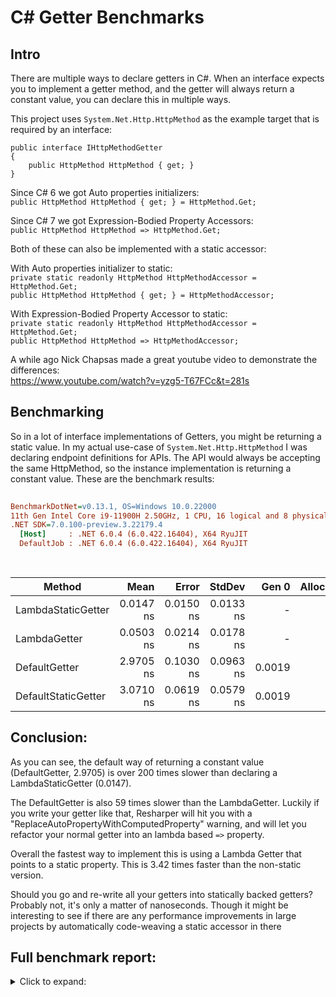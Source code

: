 # C# Getter Benchmarks  
  
## Intro  
  
There are multiple ways to declare getters in C#. When an interface expects you to implement a getter method, and the getter will always return a constant value, you can declare this in multiple ways.  
  
This project uses `System.Net.Http.HttpMethod`  as the example target that is required by an interface:  
  
    public interface IHttpMethodGetter  
    {  
        public HttpMethod HttpMethod { get; }  
    }  
  
Since C# 6 we got Auto properties initializers:  
`public HttpMethod HttpMethod { get; } = HttpMethod.Get;`  
  
Since C# 7 we got Expression-Bodied Property Accessors:  
`public HttpMethod HttpMethod => HttpMethod.Get;`  
  
Both of these can also be implemented with a static accessor:  
  
With Auto properties initializer to static:  
`private static readonly HttpMethod HttpMethodAccessor = HttpMethod.Get;`  
 `public HttpMethod HttpMethod { get; } = HttpMethodAccessor;`  
   
   
 With Expression-Bodied Property Accessor to static:  
 `private static readonly HttpMethod HttpMethodAccessor = HttpMethod.Get;`  
`public HttpMethod HttpMethod => HttpMethodAccessor;`  
  
A while ago Nick Chapsas made a great youtube video to demonstrate the differences:  
https://www.youtube.com/watch?v=yzg5-T67FCc&t=281s  
  
## Benchmarking  
  
So in a lot of interface implementations of Getters, you might be returning a static value. In my actual use-case of `System.Net.Http.HttpMethod` I was declaring endpoint definitions for APIs. The API would always be accepting the same HttpMethod, so the instance implementation is returning a constant value. These are the benchmark results:  
  
``` ini  
  
BenchmarkDotNet=v0.13.1, OS=Windows 10.0.22000  
11th Gen Intel Core i9-11900H 2.50GHz, 1 CPU, 16 logical and 8 physical cores  
.NET SDK=7.0.100-preview.3.22179.4  
  [Host]     : .NET 6.0.4 (6.0.422.16404), X64 RyuJIT  
  DefaultJob : .NET 6.0.4 (6.0.422.16404), X64 RyuJIT  
  
  
```  
|              Method |      Mean |     Error |    StdDev |  Gen 0 | Allocated |  
|-------------------- |----------:|----------:|----------:|-------:|----------:|  
|  LambdaStaticGetter | 0.0147 ns | 0.0150 ns | 0.0133 ns |      - |         - |  
|        LambdaGetter | 0.0503 ns | 0.0214 ns | 0.0178 ns |      - |         - |  
|       DefaultGetter | 2.9705 ns | 0.1030 ns | 0.0963 ns | 0.0019 |      24 B |  
| DefaultStaticGetter | 3.0710 ns | 0.0619 ns | 0.0579 ns | 0.0019 |      24 B |  
  
## Conclusion:  
As you can see, the default way of returning a constant value (DefaultGetter, 2.9705) is over 200 times slower than declaring a LambdaStaticGetter (0.0147).  
  
The DefaultGetter is  also 59 times slower than the LambdaGetter. Luckily if you write your getter like that,  Resharper will hit you with a "ReplaceAutoPropertyWithComputedProperty" warning, and will let you refactor your normal getter into an lambda based `=>` property.  
  
Overall the fastest way to implement this is using a Lambda Getter that points to a static property. This is 3.42 times faster than the non-static version.  
  
Should you go and re-write all your getters into statically backed getters? Probably not, it's only a matter of nanoseconds. Though it might be interesting to see if there are any performance improvements in large projects by automatically code-weaving a static accessor in there  
  
## Full benchmark report:  
<details>  
  <summary>Click to expand:</summary>  
    
// Validating benchmarks:  
// ***** BenchmarkRunner: Start   *****  
// ***** Found 4 benchmark(s) in total *****  
// ***** Building 1 exe(s) in Parallel: Start   *****  
// start dotnet restore  /p:UseSharedCompilation=false /p:BuildInParallel=false /m:1 /p:Deterministic=true /p:Optimize=true in C:\Dev\CSharp\RonSijm.CSharp.GetterBenchmarks\bin\Release\net6.0\269485bc-dd67-4d95-a315-dba7be59967c  
// command took 0.98s and exited with 0  
// start dotnet build -c Release  --no-restore /p:UseSharedCompilation=false /p:BuildInParallel=false /m:1 /p:Deterministic=true /p:Optimize=true in C:\Dev\CSharp\RonSijm.CSharp.GetterBenchmarks\bin\Release\net6.0\269485bc-dd67-4d95-a315-dba7be59967c  
// command took 1.91s and exited with 0  
// ***** Done, took 00:00:03 (3.01 sec)   *****  
// Found 4 benchmarks:  
//   BenchmarkPropertyAccessors.DefaultGetter: DefaultJob  
//   BenchmarkPropertyAccessors.LambdaGetter: DefaultJob  
//   BenchmarkPropertyAccessors.DefaultStaticGetter: DefaultJob  
//   BenchmarkPropertyAccessors.LambdaStaticGetter: DefaultJob  
  
// **************************  
### Benchmark: BenchmarkPropertyAccessors.DefaultGetter: DefaultJob  
// *** Execute ***  
// Launch: 1 / 1  
// Execute: dotnet "269485bc-dd67-4d95-a315-dba7be59967c.dll" --benchmarkName "RonSijm.CSharp.GetterBenchmarks.BenchmarkPropertyAccessors.DefaultGetter" --job "Default" --benchmarkId 0 in C:\Dev\CSharp\RonSijm.CSharp.GetterBenchmarks\bin\Release\net6.0\269485bc-dd67-4d95-a315-dba7be59967c\bin\Release\net6.0  
// BeforeAnythingElse  
  
### Benchmark Process Environment Information:  
// Runtime=.NET 6.0.4 (6.0.422.16404), X64 RyuJIT  
// GC=Concurrent Workstation  
// Job: DefaultJob  
  
OverheadJitting  1: 1 op, 253600.00 ns, 253.6000 us/op  
WorkloadJitting  1: 1 op, 268000.00 ns, 268.0000 us/op  
  
OverheadJitting  2: 16 op, 563500.00 ns, 35.2188 us/op  
WorkloadJitting  2: 16 op, 625900.00 ns, 39.1187 us/op  
  
WorkloadPilot    1: 16 op, 800.00 ns, 50.0000 ns/op  
WorkloadPilot    2: 32 op, 900.00 ns, 28.1250 ns/op  
WorkloadPilot    3: 64 op, 1000.00 ns, 15.6250 ns/op  
WorkloadPilot    4: 128 op, 1600.00 ns, 12.5000 ns/op  
WorkloadPilot    5: 256 op, 2700.00 ns, 10.5469 ns/op  
WorkloadPilot    6: 512 op, 5500.00 ns, 10.7422 ns/op  
WorkloadPilot    7: 1024 op, 12900.00 ns, 12.5977 ns/op  
WorkloadPilot    8: 2048 op, 22100.00 ns, 10.7910 ns/op  
WorkloadPilot    9: 4096 op, 43900.00 ns, 10.7178 ns/op  
WorkloadPilot   10: 8192 op, 83200.00 ns, 10.1562 ns/op  
WorkloadPilot   11: 16384 op, 155800.00 ns, 9.5093 ns/op  
WorkloadPilot   12: 32768 op, 341900.00 ns, 10.4340 ns/op  
WorkloadPilot   13: 65536 op, 812200.00 ns, 12.3932 ns/op  
WorkloadPilot   14: 131072 op, 1621100.00 ns, 12.3680 ns/op  
WorkloadPilot   15: 262144 op, 3172700.00 ns, 12.1029 ns/op  
WorkloadPilot   16: 524288 op, 6648000.00 ns, 12.6801 ns/op  
WorkloadPilot   17: 1048576 op, 10018300.00 ns, 9.5542 ns/op  
WorkloadPilot   18: 2097152 op, 19486800.00 ns, 9.2920 ns/op  
WorkloadPilot   19: 4194304 op, 38374200.00 ns, 9.1491 ns/op  
WorkloadPilot   20: 8388608 op, 78921000.00 ns, 9.4081 ns/op  
WorkloadPilot   21: 16777216 op, 110026200.00 ns, 6.5581 ns/op  
WorkloadPilot   22: 33554432 op, 193144900.00 ns, 5.7562 ns/op  
WorkloadPilot   23: 67108864 op, 391619700.00 ns, 5.8356 ns/op  
WorkloadPilot   24: 134217728 op, 761707000.00 ns, 5.6752 ns/op  
  
OverheadWarmup   1: 134217728 op, 399570500.00 ns, 2.9770 ns/op  
OverheadWarmup   2: 134217728 op, 359227200.00 ns, 2.6765 ns/op  
OverheadWarmup   3: 134217728 op, 360288200.00 ns, 2.6844 ns/op  
OverheadWarmup   4: 134217728 op, 357738800.00 ns, 2.6654 ns/op  
OverheadWarmup   5: 134217728 op, 359044700.00 ns, 2.6751 ns/op  
OverheadWarmup   6: 134217728 op, 377180500.00 ns, 2.8102 ns/op  
OverheadWarmup   7: 134217728 op, 360396000.00 ns, 2.6852 ns/op  
  
OverheadActual   1: 134217728 op, 363314500.00 ns, 2.7069 ns/op  
OverheadActual   2: 134217728 op, 360185400.00 ns, 2.6836 ns/op  
OverheadActual   3: 134217728 op, 359854200.00 ns, 2.6811 ns/op  
OverheadActual   4: 134217728 op, 358463700.00 ns, 2.6708 ns/op  
OverheadActual   5: 134217728 op, 370184400.00 ns, 2.7581 ns/op  
OverheadActual   6: 134217728 op, 367695500.00 ns, 2.7395 ns/op  
OverheadActual   7: 134217728 op, 366114000.00 ns, 2.7278 ns/op  
OverheadActual   8: 134217728 op, 365699800.00 ns, 2.7247 ns/op  
OverheadActual   9: 134217728 op, 357610000.00 ns, 2.6644 ns/op  
OverheadActual  10: 134217728 op, 357176400.00 ns, 2.6612 ns/op  
OverheadActual  11: 134217728 op, 358087300.00 ns, 2.6680 ns/op  
OverheadActual  12: 134217728 op, 359636000.00 ns, 2.6795 ns/op  
OverheadActual  13: 134217728 op, 364157100.00 ns, 2.7132 ns/op  
OverheadActual  14: 134217728 op, 366308900.00 ns, 2.7292 ns/op  
OverheadActual  15: 134217728 op, 367294500.00 ns, 2.7366 ns/op  
  
WorkloadWarmup   1: 134217728 op, 755724300.00 ns, 5.6306 ns/op  
WorkloadWarmup   2: 134217728 op, 751875600.00 ns, 5.6019 ns/op  
WorkloadWarmup   3: 134217728 op, 753033400.00 ns, 5.6105 ns/op  
WorkloadWarmup   4: 134217728 op, 754748200.00 ns, 5.6233 ns/op  
WorkloadWarmup   5: 134217728 op, 760232000.00 ns, 5.6642 ns/op  
WorkloadWarmup   6: 134217728 op, 750173600.00 ns, 5.5892 ns/op  
WorkloadWarmup   7: 134217728 op, 772494700.00 ns, 5.7555 ns/op  
WorkloadWarmup   8: 134217728 op, 746653000.00 ns, 5.5630 ns/op  
  
// BeforeActualRun  
WorkloadActual   1: 134217728 op, 756110100.00 ns, 5.6335 ns/op  
WorkloadActual   2: 134217728 op, 747947600.00 ns, 5.5726 ns/op  
WorkloadActual   3: 134217728 op, 746780800.00 ns, 5.5640 ns/op  
WorkloadActual   4: 134217728 op, 745583900.00 ns, 5.5550 ns/op  
WorkloadActual   5: 134217728 op, 772515700.00 ns, 5.7557 ns/op  
WorkloadActual   6: 134217728 op, 770501200.00 ns, 5.7407 ns/op  
WorkloadActual   7: 134217728 op, 774703700.00 ns, 5.7720 ns/op  
WorkloadActual   8: 134217728 op, 781259300.00 ns, 5.8208 ns/op  
WorkloadActual   9: 134217728 op, 763957200.00 ns, 5.6919 ns/op  
WorkloadActual  10: 134217728 op, 783832100.00 ns, 5.8400 ns/op  
WorkloadActual  11: 134217728 op, 766496300.00 ns, 5.7108 ns/op  
WorkloadActual  12: 134217728 op, 752041700.00 ns, 5.6031 ns/op  
WorkloadActual  13: 134217728 op, 745099400.00 ns, 5.5514 ns/op  
WorkloadActual  14: 134217728 op, 760032200.00 ns, 5.6627 ns/op  
WorkloadActual  15: 134217728 op, 763204200.00 ns, 5.6863 ns/op  
  
// AfterActualRun  
WorkloadResult   1: 134217728 op, 392795600.00 ns, 2.9266 ns/op  
WorkloadResult   2: 134217728 op, 384633100.00 ns, 2.8657 ns/op  
WorkloadResult   3: 134217728 op, 383466300.00 ns, 2.8570 ns/op  
WorkloadResult   4: 134217728 op, 382269400.00 ns, 2.8481 ns/op  
WorkloadResult   5: 134217728 op, 409201200.00 ns, 3.0488 ns/op  
WorkloadResult   6: 134217728 op, 407186700.00 ns, 3.0338 ns/op  
WorkloadResult   7: 134217728 op, 411389200.00 ns, 3.0651 ns/op  
WorkloadResult   8: 134217728 op, 417944800.00 ns, 3.1139 ns/op  
WorkloadResult   9: 134217728 op, 400642700.00 ns, 2.9850 ns/op  
WorkloadResult  10: 134217728 op, 420517600.00 ns, 3.1331 ns/op  
WorkloadResult  11: 134217728 op, 403181800.00 ns, 3.0039 ns/op  
WorkloadResult  12: 134217728 op, 388727200.00 ns, 2.8962 ns/op  
WorkloadResult  13: 134217728 op, 381784900.00 ns, 2.8445 ns/op  
WorkloadResult  14: 134217728 op, 396717700.00 ns, 2.9558 ns/op  
WorkloadResult  15: 134217728 op, 399889700.00 ns, 2.9794 ns/op  
GC:  256 0 0 3221226200 134217728  
Threading:  0 0 134217728  
  
// AfterAll  
### Benchmark Process 20996 has exited with code 0.  
  
// Run, Diagnostic  
// Execute: dotnet "269485bc-dd67-4d95-a315-dba7be59967c.dll" --benchmarkName "RonSijm.CSharp.GetterBenchmarks.BenchmarkPropertyAccessors.DefaultGetter" --job "Default" --benchmarkId 0 in C:\Dev\CSharp\RonSijm.CSharp.GetterBenchmarks\bin\Release\net6.0\269485bc-dd67-4d95-a315-dba7be59967c\bin\Release\net6.0  
// BeforeAnythingElse  
  
### Benchmark Process Environment Information:  
// Runtime=.NET 6.0.4 (6.0.422.16404), X64 RyuJIT  
// GC=Concurrent Workstation  
// Job: DefaultJob  
  
OverheadJitting  1: 1 op, 798800.00 ns, 798.8000 us/op  
WorkloadJitting  1: 1 op, 881300.00 ns, 881.3000 us/op  
  
OverheadJitting  2: 16 op, 5126800.00 ns, 320.4250 us/op  
WorkloadJitting  2: 16 op, 5330900.00 ns, 333.1812 us/op  
  
WorkloadPilot    1: 16 op, 1500.00 ns, 93.7500 ns/op  
WorkloadPilot    2: 32 op, 1400.00 ns, 43.7500 ns/op  
WorkloadPilot    3: 64 op, 1700.00 ns, 26.5625 ns/op  
WorkloadPilot    4: 128 op, 2300.00 ns, 17.9688 ns/op  
WorkloadPilot    5: 256 op, 5100.00 ns, 19.9219 ns/op  
WorkloadPilot    6: 512 op, 5700.00 ns, 11.1328 ns/op  
WorkloadPilot    7: 1024 op, 12500.00 ns, 12.2070 ns/op  
WorkloadPilot    8: 2048 op, 22600.00 ns, 11.0352 ns/op  
WorkloadPilot    9: 4096 op, 40300.00 ns, 9.8389 ns/op  
WorkloadPilot   10: 8192 op, 80400.00 ns, 9.8145 ns/op  
WorkloadPilot   11: 16384 op, 170500.00 ns, 10.4065 ns/op  
WorkloadPilot   12: 32768 op, 402800.00 ns, 12.2925 ns/op  
WorkloadPilot   13: 65536 op, 938600.00 ns, 14.3219 ns/op  
WorkloadPilot   14: 131072 op, 1939000.00 ns, 14.7934 ns/op  
WorkloadPilot   15: 262144 op, 3534700.00 ns, 13.4838 ns/op  
WorkloadPilot   16: 524288 op, 6567000.00 ns, 12.5256 ns/op  
WorkloadPilot   17: 1048576 op, 9688200.00 ns, 9.2394 ns/op  
WorkloadPilot   18: 2097152 op, 19153800.00 ns, 9.1332 ns/op  
WorkloadPilot   19: 4194304 op, 38348700.00 ns, 9.1430 ns/op  
WorkloadPilot   20: 8388608 op, 77590600.00 ns, 9.2495 ns/op  
WorkloadPilot   21: 16777216 op, 103249900.00 ns, 6.1542 ns/op  
WorkloadPilot   22: 33554432 op, 195000800.00 ns, 5.8115 ns/op  
WorkloadPilot   23: 67108864 op, 394800900.00 ns, 5.8830 ns/op  
WorkloadPilot   24: 134217728 op, 757150200.00 ns, 5.6412 ns/op  
  
OverheadWarmup   1: 134217728 op, 386549900.00 ns, 2.8800 ns/op  
OverheadWarmup   2: 134217728 op, 361159500.00 ns, 2.6908 ns/op  
OverheadWarmup   3: 134217728 op, 359250000.00 ns, 2.6766 ns/op  
OverheadWarmup   4: 134217728 op, 359548900.00 ns, 2.6788 ns/op  
OverheadWarmup   5: 134217728 op, 364726600.00 ns, 2.7174 ns/op  
OverheadWarmup   6: 134217728 op, 358907400.00 ns, 2.6741 ns/op  
OverheadWarmup   7: 134217728 op, 366250600.00 ns, 2.7288 ns/op  
OverheadWarmup   8: 134217728 op, 359664400.00 ns, 2.6797 ns/op  
  
OverheadActual   1: 134217728 op, 358542800.00 ns, 2.6714 ns/op  
OverheadActual   2: 134217728 op, 363024100.00 ns, 2.7047 ns/op  
OverheadActual   3: 134217728 op, 358593900.00 ns, 2.6717 ns/op  
OverheadActual   4: 134217728 op, 374105400.00 ns, 2.7873 ns/op  
OverheadActual   5: 134217728 op, 359663700.00 ns, 2.6797 ns/op  
OverheadActual   6: 134217728 op, 373919700.00 ns, 2.7859 ns/op  
OverheadActual   7: 134217728 op, 364441200.00 ns, 2.7153 ns/op  
OverheadActual   8: 134217728 op, 358045800.00 ns, 2.6676 ns/op  
OverheadActual   9: 134217728 op, 358531600.00 ns, 2.6713 ns/op  
OverheadActual  10: 134217728 op, 361078400.00 ns, 2.6902 ns/op  
OverheadActual  11: 134217728 op, 357746700.00 ns, 2.6654 ns/op  
OverheadActual  12: 134217728 op, 370927600.00 ns, 2.7636 ns/op  
OverheadActual  13: 134217728 op, 366116700.00 ns, 2.7278 ns/op  
OverheadActual  14: 134217728 op, 366049100.00 ns, 2.7273 ns/op  
OverheadActual  15: 134217728 op, 365580400.00 ns, 2.7238 ns/op  
  
WorkloadWarmup   1: 134217728 op, 784470000.00 ns, 5.8448 ns/op  
WorkloadWarmup   2: 134217728 op, 782732600.00 ns, 5.8318 ns/op  
WorkloadWarmup   3: 134217728 op, 776439400.00 ns, 5.7849 ns/op  
WorkloadWarmup   4: 134217728 op, 790682000.00 ns, 5.8910 ns/op  
WorkloadWarmup   5: 134217728 op, 767273600.00 ns, 5.7166 ns/op  
WorkloadWarmup   6: 134217728 op, 784039300.00 ns, 5.8415 ns/op  
WorkloadWarmup   7: 134217728 op, 759618700.00 ns, 5.6596 ns/op  
  
// BeforeActualRun  
WorkloadActual   1: 134217728 op, 790072300.00 ns, 5.8865 ns/op  
WorkloadActual   2: 134217728 op, 776135200.00 ns, 5.7827 ns/op  
WorkloadActual   3: 134217728 op, 799439300.00 ns, 5.9563 ns/op  
WorkloadActual   4: 134217728 op, 776450700.00 ns, 5.7850 ns/op  
WorkloadActual   5: 134217728 op, 777120300.00 ns, 5.7900 ns/op  
WorkloadActual   6: 134217728 op, 786206400.00 ns, 5.8577 ns/op  
WorkloadActual   7: 134217728 op, 777003800.00 ns, 5.7891 ns/op  
WorkloadActual   8: 134217728 op, 775446300.00 ns, 5.7775 ns/op  
WorkloadActual   9: 134217728 op, 778137000.00 ns, 5.7976 ns/op  
WorkloadActual  10: 134217728 op, 787252500.00 ns, 5.8655 ns/op  
WorkloadActual  11: 134217728 op, 769715200.00 ns, 5.7348 ns/op  
WorkloadActual  12: 134217728 op, 780926200.00 ns, 5.8184 ns/op  
WorkloadActual  13: 134217728 op, 776646000.00 ns, 5.7865 ns/op  
WorkloadActual  14: 134217728 op, 779875900.00 ns, 5.8105 ns/op  
WorkloadActual  15: 134217728 op, 775003500.00 ns, 5.7742 ns/op  
  
// AfterActualRun  
WorkloadResult   1: 134217728 op, 427048200.00 ns, 3.1818 ns/op  
WorkloadResult   2: 134217728 op, 413111100.00 ns, 3.0779 ns/op  
WorkloadResult   3: 134217728 op, 413426600.00 ns, 3.0803 ns/op  
WorkloadResult   4: 134217728 op, 414096200.00 ns, 3.0853 ns/op  
WorkloadResult   5: 134217728 op, 423182300.00 ns, 3.1530 ns/op  
WorkloadResult   6: 134217728 op, 413979700.00 ns, 3.0844 ns/op  
WorkloadResult   7: 134217728 op, 412422200.00 ns, 3.0728 ns/op  
WorkloadResult   8: 134217728 op, 415112900.00 ns, 3.0928 ns/op  
WorkloadResult   9: 134217728 op, 424228400.00 ns, 3.1607 ns/op  
WorkloadResult  10: 134217728 op, 406691100.00 ns, 3.0301 ns/op  
WorkloadResult  11: 134217728 op, 417902100.00 ns, 3.1136 ns/op  
WorkloadResult  12: 134217728 op, 413621900.00 ns, 3.0817 ns/op  
WorkloadResult  13: 134217728 op, 416851800.00 ns, 3.1058 ns/op  
WorkloadResult  14: 134217728 op, 411979400.00 ns, 3.0695 ns/op  
GC:  256 0 0 3221225856 134217728  
Threading:  0 0 134217728  
  
// AfterAll  
  
Mean = 2.970 ns, StdErr = 0.025 ns (0.84%), N = 15, StdDev = 0.096 ns  
Min = 2.845 ns, Q1 = 2.881 ns, Median = 2.979 ns, Q3 = 3.041 ns, Max = 3.133 ns  
IQR = 0.160 ns, LowerFence = 2.641 ns, UpperFence = 3.282 ns  
ConfidenceInterval = [2.868 ns; 3.073 ns] (CI 99.9%), Margin = 0.103 ns (3.47% of Mean)  
Skewness = 0.14, Kurtosis = 1.59, MValue = 2  
  
// **************************  
### Benchmark: BenchmarkPropertyAccessors.LambdaGetter: DefaultJob  
// *** Execute ***  
// Launch: 1 / 1  
// Execute: dotnet "269485bc-dd67-4d95-a315-dba7be59967c.dll" --benchmarkName "RonSijm.CSharp.GetterBenchmarks.BenchmarkPropertyAccessors.LambdaGetter" --job "Default" --benchmarkId 1 in C:\Dev\CSharp\RonSijm.CSharp.GetterBenchmarks\bin\Release\net6.0\269485bc-dd67-4d95-a315-dba7be59967c\bin\Release\net6.0  
// BeforeAnythingElse  
  
### Benchmark Process Environment Information:  
// Runtime=.NET 6.0.4 (6.0.422.16404), X64 RyuJIT  
// GC=Concurrent Workstation  
// Job: DefaultJob  
  
OverheadJitting  1: 1 op, 238200.00 ns, 238.2000 us/op  
WorkloadJitting  1: 1 op, 233400.00 ns, 233.4000 us/op  
  
OverheadJitting  2: 16 op, 618400.00 ns, 38.6500 us/op  
WorkloadJitting  2: 16 op, 621800.00 ns, 38.8625 us/op  
  
WorkloadPilot    1: 16 op, 800.00 ns, 50.0000 ns/op  
WorkloadPilot    2: 32 op, 700.00 ns, 21.8750 ns/op  
WorkloadPilot    3: 64 op, 900.00 ns, 14.0625 ns/op  
WorkloadPilot    4: 128 op, 1300.00 ns, 10.1562 ns/op  
WorkloadPilot    5: 256 op, 2300.00 ns, 8.9844 ns/op  
WorkloadPilot    6: 512 op, 4800.00 ns, 9.3750 ns/op  
WorkloadPilot    7: 1024 op, 9000.00 ns, 8.7891 ns/op  
WorkloadPilot    8: 2048 op, 18100.00 ns, 8.8379 ns/op  
WorkloadPilot    9: 4096 op, 36100.00 ns, 8.8135 ns/op  
WorkloadPilot   10: 8192 op, 74200.00 ns, 9.0576 ns/op  
WorkloadPilot   11: 16384 op, 146100.00 ns, 8.9172 ns/op  
WorkloadPilot   12: 32768 op, 334700.00 ns, 10.2142 ns/op  
WorkloadPilot   13: 65536 op, 768300.00 ns, 11.7233 ns/op  
WorkloadPilot   14: 131072 op, 1534700.00 ns, 11.7088 ns/op  
WorkloadPilot   15: 262144 op, 3019200.00 ns, 11.5173 ns/op  
WorkloadPilot   16: 524288 op, 5916700.00 ns, 11.2852 ns/op  
WorkloadPilot   17: 1048576 op, 8773400.00 ns, 8.3670 ns/op  
WorkloadPilot   18: 2097152 op, 17536800.00 ns, 8.3622 ns/op  
WorkloadPilot   19: 4194304 op, 35628800.00 ns, 8.4946 ns/op  
WorkloadPilot   20: 8388608 op, 48654400.00 ns, 5.8001 ns/op  
WorkloadPilot   21: 16777216 op, 44458700.00 ns, 2.6499 ns/op  
WorkloadPilot   22: 33554432 op, 88726600.00 ns, 2.6443 ns/op  
WorkloadPilot   23: 67108864 op, 190006200.00 ns, 2.8313 ns/op  
WorkloadPilot   24: 134217728 op, 355425400.00 ns, 2.6481 ns/op  
WorkloadPilot   25: 268435456 op, 720232600.00 ns, 2.6831 ns/op  
  
OverheadWarmup   1: 268435456 op, 744897700.00 ns, 2.7750 ns/op  
OverheadWarmup   2: 268435456 op, 703646800.00 ns, 2.6213 ns/op  
OverheadWarmup   3: 268435456 op, 714896600.00 ns, 2.6632 ns/op  
OverheadWarmup   4: 268435456 op, 718886500.00 ns, 2.6781 ns/op  
OverheadWarmup   5: 268435456 op, 711741000.00 ns, 2.6514 ns/op  
OverheadWarmup   6: 268435456 op, 701759100.00 ns, 2.6143 ns/op  
OverheadWarmup   7: 268435456 op, 712056000.00 ns, 2.6526 ns/op  
OverheadWarmup   8: 268435456 op, 703358600.00 ns, 2.6202 ns/op  
  
OverheadActual   1: 268435456 op, 705331400.00 ns, 2.6276 ns/op  
OverheadActual   2: 268435456 op, 713919900.00 ns, 2.6596 ns/op  
OverheadActual   3: 268435456 op, 723683700.00 ns, 2.6959 ns/op  
OverheadActual   4: 268435456 op, 703311800.00 ns, 2.6200 ns/op  
OverheadActual   5: 268435456 op, 721611100.00 ns, 2.6882 ns/op  
OverheadActual   6: 268435456 op, 703079600.00 ns, 2.6192 ns/op  
OverheadActual   7: 268435456 op, 702440600.00 ns, 2.6168 ns/op  
OverheadActual   8: 268435456 op, 723565500.00 ns, 2.6955 ns/op  
OverheadActual   9: 268435456 op, 700786000.00 ns, 2.6106 ns/op  
OverheadActual  10: 268435456 op, 701698300.00 ns, 2.6140 ns/op  
OverheadActual  11: 268435456 op, 703167300.00 ns, 2.6195 ns/op  
OverheadActual  12: 268435456 op, 701931600.00 ns, 2.6149 ns/op  
OverheadActual  13: 268435456 op, 715508200.00 ns, 2.6655 ns/op  
OverheadActual  14: 268435456 op, 714058000.00 ns, 2.6601 ns/op  
OverheadActual  15: 268435456 op, 706421600.00 ns, 2.6316 ns/op  
  
WorkloadWarmup   1: 268435456 op, 721327300.00 ns, 2.6872 ns/op  
WorkloadWarmup   2: 268435456 op, 720979900.00 ns, 2.6859 ns/op  
WorkloadWarmup   3: 268435456 op, 724015400.00 ns, 2.6972 ns/op  
WorkloadWarmup   4: 268435456 op, 721051200.00 ns, 2.6861 ns/op  
WorkloadWarmup   5: 268435456 op, 732200500.00 ns, 2.7277 ns/op  
WorkloadWarmup   6: 268435456 op, 722159900.00 ns, 2.6903 ns/op  
  
// BeforeActualRun  
WorkloadActual   1: 268435456 op, 725915800.00 ns, 2.7042 ns/op  
WorkloadActual   2: 268435456 op, 721972300.00 ns, 2.6896 ns/op  
WorkloadActual   3: 268435456 op, 721666700.00 ns, 2.6884 ns/op  
WorkloadActual   4: 268435456 op, 709146600.00 ns, 2.6418 ns/op  
WorkloadActual   5: 268435456 op, 710386100.00 ns, 2.6464 ns/op  
WorkloadActual   6: 268435456 op, 719962500.00 ns, 2.6821 ns/op  
WorkloadActual   7: 268435456 op, 722957300.00 ns, 2.6932 ns/op  
WorkloadActual   8: 268435456 op, 720480800.00 ns, 2.6840 ns/op  
WorkloadActual   9: 268435456 op, 712410300.00 ns, 2.6539 ns/op  
WorkloadActual  10: 268435456 op, 739968600.00 ns, 2.7566 ns/op  
WorkloadActual  11: 268435456 op, 721044600.00 ns, 2.6861 ns/op  
WorkloadActual  12: 268435456 op, 720607200.00 ns, 2.6845 ns/op  
WorkloadActual  13: 268435456 op, 721936300.00 ns, 2.6894 ns/op  
WorkloadActual  14: 268435456 op, 722120700.00 ns, 2.6901 ns/op  
WorkloadActual  15: 268435456 op, 720081400.00 ns, 2.6825 ns/op  
  
// AfterActualRun  
WorkloadResult   1: 268435456 op, 16640900.00 ns, 0.0620 ns/op  
WorkloadResult   2: 268435456 op, 16335300.00 ns, 0.0609 ns/op  
WorkloadResult   3: 268435456 op, 3815200.00 ns, 0.0142 ns/op  
WorkloadResult   4: 268435456 op, 5054700.00 ns, 0.0188 ns/op  
WorkloadResult   5: 268435456 op, 14631100.00 ns, 0.0545 ns/op  
WorkloadResult   6: 268435456 op, 17625900.00 ns, 0.0657 ns/op  
WorkloadResult   7: 268435456 op, 15149400.00 ns, 0.0564 ns/op  
WorkloadResult   8: 268435456 op, 7078900.00 ns, 0.0264 ns/op  
WorkloadResult   9: 268435456 op, 15713200.00 ns, 0.0585 ns/op  
WorkloadResult  10: 268435456 op, 15275800.00 ns, 0.0569 ns/op  
WorkloadResult  11: 268435456 op, 16604900.00 ns, 0.0619 ns/op  
WorkloadResult  12: 268435456 op, 16789300.00 ns, 0.0625 ns/op  
WorkloadResult  13: 268435456 op, 14750000.00 ns, 0.0549 ns/op  
GC:  0 0 0 384 268435456  
Threading:  0 0 268435456  
  
// AfterAll  
### Benchmark Process 64832 has exited with code 0.  
  
// Run, Diagnostic  
// Execute: dotnet "269485bc-dd67-4d95-a315-dba7be59967c.dll" --benchmarkName "RonSijm.CSharp.GetterBenchmarks.BenchmarkPropertyAccessors.LambdaGetter" --job "Default" --benchmarkId 1 in C:\Dev\CSharp\RonSijm.CSharp.GetterBenchmarks\bin\Release\net6.0\269485bc-dd67-4d95-a315-dba7be59967c\bin\Release\net6.0  
// BeforeAnythingElse  
  
### Benchmark Process Environment Information:  
// Runtime=.NET 6.0.4 (6.0.422.16404), X64 RyuJIT  
// GC=Concurrent Workstation  
// Job: DefaultJob  
  
OverheadJitting  1: 1 op, 800600.00 ns, 800.6000 us/op  
WorkloadJitting  1: 1 op, 844300.00 ns, 844.3000 us/op  
  
OverheadJitting  2: 16 op, 5072100.00 ns, 317.0063 us/op  
WorkloadJitting  2: 16 op, 5026400.00 ns, 314.1500 us/op  
  
WorkloadPilot    1: 16 op, 1300.00 ns, 81.2500 ns/op  
WorkloadPilot    2: 32 op, 3300.00 ns, 103.1250 ns/op  
WorkloadPilot    3: 64 op, 1500.00 ns, 23.4375 ns/op  
WorkloadPilot    4: 128 op, 3700.00 ns, 28.9062 ns/op  
WorkloadPilot    5: 256 op, 2800.00 ns, 10.9375 ns/op  
WorkloadPilot    6: 512 op, 4900.00 ns, 9.5703 ns/op  
WorkloadPilot    7: 1024 op, 9000.00 ns, 8.7891 ns/op  
WorkloadPilot    8: 2048 op, 19300.00 ns, 9.4238 ns/op  
WorkloadPilot    9: 4096 op, 35900.00 ns, 8.7646 ns/op  
WorkloadPilot   10: 8192 op, 67700.00 ns, 8.2642 ns/op  
WorkloadPilot   11: 16384 op, 138000.00 ns, 8.4229 ns/op  
WorkloadPilot   12: 32768 op, 302600.00 ns, 9.2346 ns/op  
WorkloadPilot   13: 65536 op, 766600.00 ns, 11.6974 ns/op  
WorkloadPilot   14: 131072 op, 1497000.00 ns, 11.4212 ns/op  
WorkloadPilot   15: 262144 op, 2997400.00 ns, 11.4342 ns/op  
WorkloadPilot   16: 524288 op, 5729800.00 ns, 10.9287 ns/op  
WorkloadPilot   17: 1048576 op, 8589200.00 ns, 8.1913 ns/op  
WorkloadPilot   18: 2097152 op, 17360200.00 ns, 8.2780 ns/op  
WorkloadPilot   19: 4194304 op, 33776800.00 ns, 8.0530 ns/op  
WorkloadPilot   20: 8388608 op, 67167000.00 ns, 8.0069 ns/op  
WorkloadPilot   21: 16777216 op, 60420400.00 ns, 3.6013 ns/op  
WorkloadPilot   22: 33554432 op, 89307300.00 ns, 2.6616 ns/op  
WorkloadPilot   23: 67108864 op, 176674900.00 ns, 2.6327 ns/op  
WorkloadPilot   24: 134217728 op, 362764600.00 ns, 2.7028 ns/op  
WorkloadPilot   25: 268435456 op, 717351000.00 ns, 2.6723 ns/op  
  
OverheadWarmup   1: 268435456 op, 738596000.00 ns, 2.7515 ns/op  
OverheadWarmup   2: 268435456 op, 717774400.00 ns, 2.6739 ns/op  
OverheadWarmup   3: 268435456 op, 713088300.00 ns, 2.6565 ns/op  
OverheadWarmup   4: 268435456 op, 718768700.00 ns, 2.6776 ns/op  
OverheadWarmup   5: 268435456 op, 721130000.00 ns, 2.6864 ns/op  
OverheadWarmup   6: 268435456 op, 726976200.00 ns, 2.7082 ns/op  
OverheadWarmup   7: 268435456 op, 707793300.00 ns, 2.6367 ns/op  
OverheadWarmup   8: 268435456 op, 705910900.00 ns, 2.6297 ns/op  
OverheadWarmup   9: 268435456 op, 719729600.00 ns, 2.6812 ns/op  
OverheadWarmup  10: 268435456 op, 717039500.00 ns, 2.6712 ns/op  
  
OverheadActual   1: 268435456 op, 719230500.00 ns, 2.6793 ns/op  
OverheadActual   2: 268435456 op, 707199400.00 ns, 2.6345 ns/op  
OverheadActual   3: 268435456 op, 707806700.00 ns, 2.6368 ns/op  
OverheadActual   4: 268435456 op, 711251800.00 ns, 2.6496 ns/op  
OverheadActual   5: 268435456 op, 707524200.00 ns, 2.6357 ns/op  
OverheadActual   6: 268435456 op, 727627800.00 ns, 2.7106 ns/op  
OverheadActual   7: 268435456 op, 719034500.00 ns, 2.6786 ns/op  
OverheadActual   8: 268435456 op, 710185100.00 ns, 2.6456 ns/op  
OverheadActual   9: 268435456 op, 720865700.00 ns, 2.6854 ns/op  
OverheadActual  10: 268435456 op, 724020700.00 ns, 2.6972 ns/op  
OverheadActual  11: 268435456 op, 707408900.00 ns, 2.6353 ns/op  
OverheadActual  12: 268435456 op, 705474100.00 ns, 2.6281 ns/op  
OverheadActual  13: 268435456 op, 706869900.00 ns, 2.6333 ns/op  
OverheadActual  14: 268435456 op, 710875300.00 ns, 2.6482 ns/op  
OverheadActual  15: 268435456 op, 709008600.00 ns, 2.6413 ns/op  
  
WorkloadWarmup   1: 268435456 op, 722157500.00 ns, 2.6902 ns/op  
WorkloadWarmup   2: 268435456 op, 719095700.00 ns, 2.6788 ns/op  
WorkloadWarmup   3: 268435456 op, 726014400.00 ns, 2.7046 ns/op  
WorkloadWarmup   4: 268435456 op, 707549500.00 ns, 2.6358 ns/op  
WorkloadWarmup   5: 268435456 op, 705952100.00 ns, 2.6299 ns/op  
WorkloadWarmup   6: 268435456 op, 719082200.00 ns, 2.6788 ns/op  
WorkloadWarmup   7: 268435456 op, 719657800.00 ns, 2.6809 ns/op  
WorkloadWarmup   8: 268435456 op, 718083600.00 ns, 2.6751 ns/op  
  
// BeforeActualRun  
WorkloadActual   1: 268435456 op, 725980600.00 ns, 2.7045 ns/op  
WorkloadActual   2: 268435456 op, 725166500.00 ns, 2.7015 ns/op  
WorkloadActual   3: 268435456 op, 718227500.00 ns, 2.6756 ns/op  
WorkloadActual   4: 268435456 op, 719580800.00 ns, 2.6806 ns/op  
WorkloadActual   5: 268435456 op, 717071900.00 ns, 2.6713 ns/op  
WorkloadActual   6: 268435456 op, 704655400.00 ns, 2.6250 ns/op  
WorkloadActual   7: 268435456 op, 718036800.00 ns, 2.6749 ns/op  
WorkloadActual   8: 268435456 op, 716424100.00 ns, 2.6689 ns/op  
WorkloadActual   9: 268435456 op, 708250300.00 ns, 2.6384 ns/op  
WorkloadActual  10: 268435456 op, 718732900.00 ns, 2.6775 ns/op  
WorkloadActual  11: 268435456 op, 715853900.00 ns, 2.6668 ns/op  
WorkloadActual  12: 268435456 op, 718657700.00 ns, 2.6772 ns/op  
WorkloadActual  13: 268435456 op, 719352400.00 ns, 2.6798 ns/op  
WorkloadActual  14: 268435456 op, 720220500.00 ns, 2.6830 ns/op  
WorkloadActual  15: 268435456 op, 724877700.00 ns, 2.7004 ns/op  
  
// AfterActualRun  
WorkloadResult   1: 268435456 op, 8042400.00 ns, 0.0300 ns/op  
WorkloadResult   2: 268435456 op, 9395700.00 ns, 0.0350 ns/op  
WorkloadResult   3: 268435456 op, 6886800.00 ns, 0.0257 ns/op  
WorkloadResult   4: 268435456 op, 0.00 ns, 0.0000 ns/op  
WorkloadResult   5: 268435456 op, 7851700.00 ns, 0.0292 ns/op  
WorkloadResult   6: 268435456 op, 6239000.00 ns, 0.0232 ns/op  
WorkloadResult   7: 268435456 op, 0.00 ns, 0.0000 ns/op  
WorkloadResult   8: 268435456 op, 8547800.00 ns, 0.0318 ns/op  
WorkloadResult   9: 268435456 op, 5668800.00 ns, 0.0211 ns/op  
WorkloadResult  10: 268435456 op, 8472600.00 ns, 0.0316 ns/op  
WorkloadResult  11: 268435456 op, 9167300.00 ns, 0.0342 ns/op  
WorkloadResult  12: 268435456 op, 10035400.00 ns, 0.0374 ns/op  
GC:  0 0 0 384 268435456  
Threading:  0 0 268435456  
  
// AfterAll  
  
Mean = 0.050 ns, StdErr = 0.005 ns (9.84%), N = 13, StdDev = 0.018 ns  
Min = 0.014 ns, Q1 = 0.055 ns, Median = 0.057 ns, Q3 = 0.062 ns, Max = 0.066 ns  
IQR = 0.007 ns, LowerFence = 0.043 ns, UpperFence = 0.073 ns  
ConfidenceInterval = [0.029 ns; 0.072 ns] (CI 99.9%), Margin = 0.021 ns (42.50% of Mean)  
Skewness = -1.09, Kurtosis = 2.38, MValue = 2  
  
// **************************  
### Benchmark: BenchmarkPropertyAccessors.DefaultStaticGetter: DefaultJob  
// *** Execute ***  
// Launch: 1 / 1  
// Execute: dotnet "269485bc-dd67-4d95-a315-dba7be59967c.dll" --benchmarkName "RonSijm.CSharp.GetterBenchmarks.BenchmarkPropertyAccessors.DefaultStaticGetter" --job "Default" --benchmarkId 2 in C:\Dev\CSharp\RonSijm.CSharp.GetterBenchmarks\bin\Release\net6.0\269485bc-dd67-4d95-a315-dba7be59967c\bin\Release\net6.0  
// BeforeAnythingElse  
  
### Benchmark Process Environment Information:  
// Runtime=.NET 6.0.4 (6.0.422.16404), X64 RyuJIT  
// GC=Concurrent Workstation  
// Job: DefaultJob  
  
OverheadJitting  1: 1 op, 242600.00 ns, 242.6000 us/op  
WorkloadJitting  1: 1 op, 272800.00 ns, 272.8000 us/op  
  
OverheadJitting  2: 16 op, 583100.00 ns, 36.4438 us/op  
WorkloadJitting  2: 16 op, 615200.00 ns, 38.4500 us/op  
  
WorkloadPilot    1: 16 op, 600.00 ns, 37.5000 ns/op  
WorkloadPilot    2: 32 op, 600.00 ns, 18.7500 ns/op  
WorkloadPilot    3: 64 op, 1000.00 ns, 15.6250 ns/op  
WorkloadPilot    4: 128 op, 1500.00 ns, 11.7188 ns/op  
WorkloadPilot    5: 256 op, 2400.00 ns, 9.3750 ns/op  
WorkloadPilot    6: 512 op, 4700.00 ns, 9.1797 ns/op  
WorkloadPilot    7: 1024 op, 30400.00 ns, 29.6875 ns/op  
WorkloadPilot    8: 2048 op, 17900.00 ns, 8.7402 ns/op  
WorkloadPilot    9: 4096 op, 37300.00 ns, 9.1064 ns/op  
WorkloadPilot   10: 8192 op, 71000.00 ns, 8.6670 ns/op  
WorkloadPilot   11: 16384 op, 138200.00 ns, 8.4351 ns/op  
WorkloadPilot   12: 32768 op, 320800.00 ns, 9.7900 ns/op  
WorkloadPilot   13: 65536 op, 786400.00 ns, 11.9995 ns/op  
WorkloadPilot   14: 131072 op, 1550800.00 ns, 11.8317 ns/op  
WorkloadPilot   15: 262144 op, 2998700.00 ns, 11.4391 ns/op  
WorkloadPilot   16: 524288 op, 6058600.00 ns, 11.5559 ns/op  
WorkloadPilot   17: 1048576 op, 9174900.00 ns, 8.7499 ns/op  
WorkloadPilot   18: 2097152 op, 18045900.00 ns, 8.6050 ns/op  
WorkloadPilot   19: 4194304 op, 36112900.00 ns, 8.6100 ns/op  
WorkloadPilot   20: 8388608 op, 60368900.00 ns, 7.1965 ns/op  
WorkloadPilot   21: 16777216 op, 96516500.00 ns, 5.7528 ns/op  
WorkloadPilot   22: 33554432 op, 197050300.00 ns, 5.8726 ns/op  
WorkloadPilot   23: 67108864 op, 395763900.00 ns, 5.8973 ns/op  
WorkloadPilot   24: 134217728 op, 780888600.00 ns, 5.8181 ns/op  
  
OverheadWarmup   1: 134217728 op, 386247500.00 ns, 2.8778 ns/op  
OverheadWarmup   2: 134217728 op, 363436800.00 ns, 2.7078 ns/op  
OverheadWarmup   3: 134217728 op, 362883300.00 ns, 2.7037 ns/op  
OverheadWarmup   4: 134217728 op, 363510300.00 ns, 2.7084 ns/op  
OverheadWarmup   5: 134217728 op, 368853800.00 ns, 2.7482 ns/op  
OverheadWarmup   6: 134217728 op, 357226900.00 ns, 2.6615 ns/op  
OverheadWarmup   7: 134217728 op, 358648400.00 ns, 2.6721 ns/op  
OverheadWarmup   8: 134217728 op, 490968600.00 ns, 3.6580 ns/op  
OverheadWarmup   9: 134217728 op, 362322900.00 ns, 2.6995 ns/op  
  
OverheadActual   1: 134217728 op, 368290200.00 ns, 2.7440 ns/op  
OverheadActual   2: 134217728 op, 356917800.00 ns, 2.6592 ns/op  
OverheadActual   3: 134217728 op, 356795200.00 ns, 2.6583 ns/op  
OverheadActual   4: 134217728 op, 357697700.00 ns, 2.6651 ns/op  
OverheadActual   5: 134217728 op, 356325900.00 ns, 2.6548 ns/op  
OverheadActual   6: 134217728 op, 358135700.00 ns, 2.6683 ns/op  
OverheadActual   7: 134217728 op, 356646300.00 ns, 2.6572 ns/op  
OverheadActual   8: 134217728 op, 356204700.00 ns, 2.6539 ns/op  
OverheadActual   9: 134217728 op, 368238000.00 ns, 2.7436 ns/op  
OverheadActual  10: 134217728 op, 356821000.00 ns, 2.6585 ns/op  
OverheadActual  11: 134217728 op, 357724900.00 ns, 2.6653 ns/op  
OverheadActual  12: 134217728 op, 357605000.00 ns, 2.6644 ns/op  
OverheadActual  13: 134217728 op, 357161100.00 ns, 2.6611 ns/op  
OverheadActual  14: 134217728 op, 356716000.00 ns, 2.6577 ns/op  
OverheadActual  15: 134217728 op, 363225200.00 ns, 2.7062 ns/op  
  
WorkloadWarmup   1: 134217728 op, 774953900.00 ns, 5.7739 ns/op  
WorkloadWarmup   2: 134217728 op, 773265100.00 ns, 5.7613 ns/op  
WorkloadWarmup   3: 134217728 op, 772744400.00 ns, 5.7574 ns/op  
WorkloadWarmup   4: 134217728 op, 797852300.00 ns, 5.9445 ns/op  
WorkloadWarmup   5: 134217728 op, 777377600.00 ns, 5.7919 ns/op  
WorkloadWarmup   6: 134217728 op, 773013900.00 ns, 5.7594 ns/op  
WorkloadWarmup   7: 134217728 op, 768617300.00 ns, 5.7266 ns/op  
WorkloadWarmup   8: 134217728 op, 772285000.00 ns, 5.7540 ns/op  
WorkloadWarmup   9: 134217728 op, 775510000.00 ns, 5.7780 ns/op  
WorkloadWarmup  10: 134217728 op, 773424200.00 ns, 5.7625 ns/op  
  
// BeforeActualRun  
WorkloadActual   1: 134217728 op, 765280400.00 ns, 5.7018 ns/op  
WorkloadActual   2: 134217728 op, 759554000.00 ns, 5.6591 ns/op  
WorkloadActual   3: 134217728 op, 778184600.00 ns, 5.7979 ns/op  
WorkloadActual   4: 134217728 op, 768171000.00 ns, 5.7233 ns/op  
WorkloadActual   5: 134217728 op, 773382600.00 ns, 5.7621 ns/op  
WorkloadActual   6: 134217728 op, 775066600.00 ns, 5.7747 ns/op  
WorkloadActual   7: 134217728 op, 785179400.00 ns, 5.8500 ns/op  
WorkloadActual   8: 134217728 op, 769558200.00 ns, 5.7337 ns/op  
WorkloadActual   9: 134217728 op, 770670900.00 ns, 5.7419 ns/op  
WorkloadActual  10: 134217728 op, 753189000.00 ns, 5.6117 ns/op  
WorkloadActual  11: 134217728 op, 762237200.00 ns, 5.6791 ns/op  
WorkloadActual  12: 134217728 op, 769832700.00 ns, 5.7357 ns/op  
WorkloadActual  13: 134217728 op, 773147300.00 ns, 5.7604 ns/op  
WorkloadActual  14: 134217728 op, 764830000.00 ns, 5.6984 ns/op  
WorkloadActual  15: 134217728 op, 771928900.00 ns, 5.7513 ns/op  
  
// AfterActualRun  
WorkloadResult   1: 134217728 op, 408119300.00 ns, 3.0407 ns/op  
WorkloadResult   2: 134217728 op, 402392900.00 ns, 2.9981 ns/op  
WorkloadResult   3: 134217728 op, 421023500.00 ns, 3.1369 ns/op  
WorkloadResult   4: 134217728 op, 411009900.00 ns, 3.0623 ns/op  
WorkloadResult   5: 134217728 op, 416221500.00 ns, 3.1011 ns/op  
WorkloadResult   6: 134217728 op, 417905500.00 ns, 3.1136 ns/op  
WorkloadResult   7: 134217728 op, 428018300.00 ns, 3.1890 ns/op  
WorkloadResult   8: 134217728 op, 412397100.00 ns, 3.0726 ns/op  
WorkloadResult   9: 134217728 op, 413509800.00 ns, 3.0809 ns/op  
WorkloadResult  10: 134217728 op, 396027900.00 ns, 2.9506 ns/op  
WorkloadResult  11: 134217728 op, 405076100.00 ns, 3.0181 ns/op  
WorkloadResult  12: 134217728 op, 412671600.00 ns, 3.0746 ns/op  
WorkloadResult  13: 134217728 op, 415986200.00 ns, 3.0993 ns/op  
WorkloadResult  14: 134217728 op, 407668900.00 ns, 3.0374 ns/op  
WorkloadResult  15: 134217728 op, 414767800.00 ns, 3.0903 ns/op  
GC:  256 0 0 3221225856 134217728  
Threading:  0 0 134217728  
  
// AfterAll  
### Benchmark Process 31020 has exited with code 0.  
  
// Run, Diagnostic  
// Execute: dotnet "269485bc-dd67-4d95-a315-dba7be59967c.dll" --benchmarkName "RonSijm.CSharp.GetterBenchmarks.BenchmarkPropertyAccessors.DefaultStaticGetter" --job "Default" --benchmarkId 2 in C:\Dev\CSharp\RonSijm.CSharp.GetterBenchmarks\bin\Release\net6.0\269485bc-dd67-4d95-a315-dba7be59967c\bin\Release\net6.0  
// BeforeAnythingElse  
  
### Benchmark Process Environment Information:  
// Runtime=.NET 6.0.4 (6.0.422.16404), X64 RyuJIT  
// GC=Concurrent Workstation  
// Job: DefaultJob  
  
OverheadJitting  1: 1 op, 788600.00 ns, 788.6000 us/op  
WorkloadJitting  1: 1 op, 953300.00 ns, 953.3000 us/op  
  
OverheadJitting  2: 16 op, 5210200.00 ns, 325.6375 us/op  
WorkloadJitting  2: 16 op, 5182400.00 ns, 323.9000 us/op  
  
WorkloadPilot    1: 16 op, 1100.00 ns, 68.7500 ns/op  
WorkloadPilot    2: 32 op, 1200.00 ns, 37.5000 ns/op  
WorkloadPilot    3: 64 op, 1100.00 ns, 17.1875 ns/op  
WorkloadPilot    4: 128 op, 3900.00 ns, 30.4688 ns/op  
WorkloadPilot    5: 256 op, 2800.00 ns, 10.9375 ns/op  
WorkloadPilot    6: 512 op, 5100.00 ns, 9.9609 ns/op  
WorkloadPilot    7: 1024 op, 9300.00 ns, 9.0820 ns/op  
WorkloadPilot    8: 2048 op, 21100.00 ns, 10.3027 ns/op  
WorkloadPilot    9: 4096 op, 38400.00 ns, 9.3750 ns/op  
WorkloadPilot   10: 8192 op, 71500.00 ns, 8.7280 ns/op  
WorkloadPilot   11: 16384 op, 151500.00 ns, 9.2468 ns/op  
WorkloadPilot   12: 32768 op, 318500.00 ns, 9.7198 ns/op  
WorkloadPilot   13: 65536 op, 769600.00 ns, 11.7432 ns/op  
WorkloadPilot   14: 131072 op, 1570100.00 ns, 11.9789 ns/op  
WorkloadPilot   15: 262144 op, 3116300.00 ns, 11.8877 ns/op  
WorkloadPilot   16: 524288 op, 6297600.00 ns, 12.0117 ns/op  
WorkloadPilot   17: 1048576 op, 9129600.00 ns, 8.7067 ns/op  
WorkloadPilot   18: 2097152 op, 18676100.00 ns, 8.9055 ns/op  
WorkloadPilot   19: 4194304 op, 36185400.00 ns, 8.6273 ns/op  
WorkloadPilot   20: 8388608 op, 71127100.00 ns, 8.4790 ns/op  
WorkloadPilot   21: 16777216 op, 102898700.00 ns, 6.1332 ns/op  
WorkloadPilot   22: 33554432 op, 183748500.00 ns, 5.4761 ns/op  
WorkloadPilot   23: 67108864 op, 392249800.00 ns, 5.8450 ns/op  
WorkloadPilot   24: 134217728 op, 720883900.00 ns, 5.3710 ns/op  
  
OverheadWarmup   1: 134217728 op, 371268200.00 ns, 2.7662 ns/op  
OverheadWarmup   2: 134217728 op, 356750100.00 ns, 2.6580 ns/op  
OverheadWarmup   3: 134217728 op, 366453300.00 ns, 2.7303 ns/op  
OverheadWarmup   4: 134217728 op, 363730200.00 ns, 2.7100 ns/op  
OverheadWarmup   5: 134217728 op, 360687200.00 ns, 2.6873 ns/op  
OverheadWarmup   6: 134217728 op, 369448400.00 ns, 2.7526 ns/op  
OverheadWarmup   7: 134217728 op, 364119700.00 ns, 2.7129 ns/op  
  
OverheadActual   1: 134217728 op, 356526900.00 ns, 2.6563 ns/op  
OverheadActual   2: 134217728 op, 357165700.00 ns, 2.6611 ns/op  
OverheadActual   3: 134217728 op, 355186600.00 ns, 2.6463 ns/op  
OverheadActual   4: 134217728 op, 356294600.00 ns, 2.6546 ns/op  
OverheadActual   5: 134217728 op, 367712100.00 ns, 2.7397 ns/op  
OverheadActual   6: 134217728 op, 356681300.00 ns, 2.6575 ns/op  
OverheadActual   7: 134217728 op, 354729900.00 ns, 2.6429 ns/op  
OverheadActual   8: 134217728 op, 355640300.00 ns, 2.6497 ns/op  
OverheadActual   9: 134217728 op, 354981200.00 ns, 2.6448 ns/op  
OverheadActual  10: 134217728 op, 367929000.00 ns, 2.7413 ns/op  
OverheadActual  11: 134217728 op, 354698200.00 ns, 2.6427 ns/op  
OverheadActual  12: 134217728 op, 360080400.00 ns, 2.6828 ns/op  
OverheadActual  13: 134217728 op, 375373400.00 ns, 2.7967 ns/op  
OverheadActual  14: 134217728 op, 356460100.00 ns, 2.6558 ns/op  
OverheadActual  15: 134217728 op, 362360600.00 ns, 2.6998 ns/op  
  
WorkloadWarmup   1: 134217728 op, 747698200.00 ns, 5.5708 ns/op  
WorkloadWarmup   2: 134217728 op, 754088000.00 ns, 5.6184 ns/op  
WorkloadWarmup   3: 134217728 op, 742023000.00 ns, 5.5285 ns/op  
WorkloadWarmup   4: 134217728 op, 760114600.00 ns, 5.6633 ns/op  
WorkloadWarmup   5: 134217728 op, 759129800.00 ns, 5.6560 ns/op  
WorkloadWarmup   6: 134217728 op, 732093600.00 ns, 5.4545 ns/op  
  
// BeforeActualRun  
WorkloadActual   1: 134217728 op, 751753300.00 ns, 5.6010 ns/op  
WorkloadActual   2: 134217728 op, 745116100.00 ns, 5.5515 ns/op  
WorkloadActual   3: 134217728 op, 728643600.00 ns, 5.4288 ns/op  
WorkloadActual   4: 134217728 op, 741223800.00 ns, 5.5225 ns/op  
WorkloadActual   5: 134217728 op, 735150900.00 ns, 5.4773 ns/op  
WorkloadActual   6: 134217728 op, 739829700.00 ns, 5.5122 ns/op  
WorkloadActual   7: 134217728 op, 762073600.00 ns, 5.6779 ns/op  
WorkloadActual   8: 134217728 op, 747178400.00 ns, 5.5669 ns/op  
WorkloadActual   9: 134217728 op, 739014000.00 ns, 5.5061 ns/op  
WorkloadActual  10: 134217728 op, 744465000.00 ns, 5.5467 ns/op  
WorkloadActual  11: 134217728 op, 742102500.00 ns, 5.5291 ns/op  
WorkloadActual  12: 134217728 op, 750275300.00 ns, 5.5900 ns/op  
WorkloadActual  13: 134217728 op, 753238900.00 ns, 5.6121 ns/op  
WorkloadActual  14: 134217728 op, 739712600.00 ns, 5.5113 ns/op  
WorkloadActual  15: 134217728 op, 734715900.00 ns, 5.4741 ns/op  
  
// AfterActualRun  
WorkloadResult   1: 134217728 op, 395226400.00 ns, 2.9447 ns/op  
WorkloadResult   2: 134217728 op, 388589200.00 ns, 2.8952 ns/op  
WorkloadResult   3: 134217728 op, 372116700.00 ns, 2.7725 ns/op  
WorkloadResult   4: 134217728 op, 384696900.00 ns, 2.8662 ns/op  
WorkloadResult   5: 134217728 op, 378624000.00 ns, 2.8210 ns/op  
WorkloadResult   6: 134217728 op, 383302800.00 ns, 2.8558 ns/op  
WorkloadResult   7: 134217728 op, 405546700.00 ns, 3.0216 ns/op  
WorkloadResult   8: 134217728 op, 390651500.00 ns, 2.9106 ns/op  
WorkloadResult   9: 134217728 op, 382487100.00 ns, 2.8498 ns/op  
WorkloadResult  10: 134217728 op, 387938100.00 ns, 2.8904 ns/op  
WorkloadResult  11: 134217728 op, 385575600.00 ns, 2.8728 ns/op  
WorkloadResult  12: 134217728 op, 393748400.00 ns, 2.9337 ns/op  
WorkloadResult  13: 134217728 op, 396712000.00 ns, 2.9557 ns/op  
WorkloadResult  14: 134217728 op, 383185700.00 ns, 2.8550 ns/op  
WorkloadResult  15: 134217728 op, 378189000.00 ns, 2.8177 ns/op  
GC:  256 0 0 3221226128 134217728  
Threading:  0 0 134217728  
  
// AfterAll  
  
Mean = 3.071 ns, StdErr = 0.015 ns (0.49%), N = 15, StdDev = 0.058 ns  
Min = 2.951 ns, Q1 = 3.039 ns, Median = 3.075 ns, Q3 = 3.100 ns, Max = 3.189 ns  
IQR = 0.061 ns, LowerFence = 2.947 ns, UpperFence = 3.192 ns  
ConfidenceInterval = [3.009 ns; 3.133 ns] (CI 99.9%), Margin = 0.062 ns (2.02% of Mean)  
Skewness = -0.1, Kurtosis = 2.75, MValue = 2  
  
// **************************  
### Benchmark: BenchmarkPropertyAccessors.LambdaStaticGetter: DefaultJob  
// *** Execute ***  
// Launch: 1 / 1  
// Execute: dotnet "269485bc-dd67-4d95-a315-dba7be59967c.dll" --benchmarkName "RonSijm.CSharp.GetterBenchmarks.BenchmarkPropertyAccessors.LambdaStaticGetter" --job "Default" --benchmarkId 3 in C:\Dev\CSharp\RonSijm.CSharp.GetterBenchmarks\bin\Release\net6.0\269485bc-dd67-4d95-a315-dba7be59967c\bin\Release\net6.0  
// BeforeAnythingElse  
  
### Benchmark Process Environment Information:  
// Runtime=.NET 6.0.4 (6.0.422.16404), X64 RyuJIT  
// GC=Concurrent Workstation  
// Job: DefaultJob  
  
OverheadJitting  1: 1 op, 233500.00 ns, 233.5000 us/op  
WorkloadJitting  1: 1 op, 281200.00 ns, 281.2000 us/op  
  
OverheadJitting  2: 16 op, 602000.00 ns, 37.6250 us/op  
WorkloadJitting  2: 16 op, 604700.00 ns, 37.7938 us/op  
  
WorkloadPilot    1: 16 op, 700.00 ns, 43.7500 ns/op  
WorkloadPilot    2: 32 op, 700.00 ns, 21.8750 ns/op  
WorkloadPilot    3: 64 op, 700.00 ns, 10.9375 ns/op  
WorkloadPilot    4: 128 op, 1300.00 ns, 10.1562 ns/op  
WorkloadPilot    5: 256 op, 2000.00 ns, 7.8125 ns/op  
WorkloadPilot    6: 512 op, 4300.00 ns, 8.3984 ns/op  
WorkloadPilot    7: 1024 op, 7800.00 ns, 7.6172 ns/op  
WorkloadPilot    8: 2048 op, 16700.00 ns, 8.1543 ns/op  
WorkloadPilot    9: 4096 op, 34500.00 ns, 8.4229 ns/op  
WorkloadPilot   10: 8192 op, 65800.00 ns, 8.0322 ns/op  
WorkloadPilot   11: 16384 op, 128300.00 ns, 7.8308 ns/op  
WorkloadPilot   12: 32768 op, 334800.00 ns, 10.2173 ns/op  
WorkloadPilot   13: 65536 op, 731200.00 ns, 11.1572 ns/op  
WorkloadPilot   14: 131072 op, 1403800.00 ns, 10.7101 ns/op  
WorkloadPilot   15: 262144 op, 2825900.00 ns, 10.7800 ns/op  
WorkloadPilot   16: 524288 op, 5874700.00 ns, 11.2051 ns/op  
WorkloadPilot   17: 1048576 op, 8275400.00 ns, 7.8920 ns/op  
WorkloadPilot   18: 2097152 op, 16146100.00 ns, 7.6991 ns/op  
WorkloadPilot   19: 4194304 op, 32090800.00 ns, 7.6510 ns/op  
WorkloadPilot   20: 8388608 op, 51604800.00 ns, 6.1518 ns/op  
WorkloadPilot   21: 16777216 op, 44154500.00 ns, 2.6318 ns/op  
WorkloadPilot   22: 33554432 op, 87964000.00 ns, 2.6215 ns/op  
WorkloadPilot   23: 67108864 op, 176781900.00 ns, 2.6343 ns/op  
WorkloadPilot   24: 134217728 op, 358852900.00 ns, 2.6737 ns/op  
WorkloadPilot   25: 268435456 op, 718425400.00 ns, 2.6763 ns/op  
  
OverheadWarmup   1: 268435456 op, 755072300.00 ns, 2.8129 ns/op  
OverheadWarmup   2: 268435456 op, 711339100.00 ns, 2.6499 ns/op  
OverheadWarmup   3: 268435456 op, 726302900.00 ns, 2.7057 ns/op  
OverheadWarmup   4: 268435456 op, 719161600.00 ns, 2.6791 ns/op  
OverheadWarmup   5: 268435456 op, 727827600.00 ns, 2.7114 ns/op  
OverheadWarmup   6: 268435456 op, 726277800.00 ns, 2.7056 ns/op  
  
OverheadActual   1: 268435456 op, 721263800.00 ns, 2.6869 ns/op  
OverheadActual   2: 268435456 op, 712081900.00 ns, 2.6527 ns/op  
OverheadActual   3: 268435456 op, 722268400.00 ns, 2.6907 ns/op  
OverheadActual   4: 268435456 op, 717038700.00 ns, 2.6712 ns/op  
OverheadActual   5: 268435456 op, 729358700.00 ns, 2.7171 ns/op  
OverheadActual   6: 268435456 op, 730129300.00 ns, 2.7199 ns/op  
OverheadActual   7: 268435456 op, 711332100.00 ns, 2.6499 ns/op  
OverheadActual   8: 268435456 op, 725835600.00 ns, 2.7039 ns/op  
OverheadActual   9: 268435456 op, 724164400.00 ns, 2.6977 ns/op  
OverheadActual  10: 268435456 op, 712932100.00 ns, 2.6559 ns/op  
OverheadActual  11: 268435456 op, 712920300.00 ns, 2.6558 ns/op  
OverheadActual  12: 268435456 op, 713019200.00 ns, 2.6562 ns/op  
OverheadActual  13: 268435456 op, 711958900.00 ns, 2.6523 ns/op  
OverheadActual  14: 268435456 op, 710875100.00 ns, 2.6482 ns/op  
OverheadActual  15: 268435456 op, 712036700.00 ns, 2.6525 ns/op  
  
WorkloadWarmup   1: 268435456 op, 727566000.00 ns, 2.7104 ns/op  
WorkloadWarmup   2: 268435456 op, 720227300.00 ns, 2.6831 ns/op  
WorkloadWarmup   3: 268435456 op, 719451800.00 ns, 2.6802 ns/op  
WorkloadWarmup   4: 268435456 op, 713016000.00 ns, 2.6562 ns/op  
WorkloadWarmup   5: 268435456 op, 726389500.00 ns, 2.7060 ns/op  
WorkloadWarmup   6: 268435456 op, 717600400.00 ns, 2.6733 ns/op  
WorkloadWarmup   7: 268435456 op, 719313000.00 ns, 2.6796 ns/op  
WorkloadWarmup   8: 268435456 op, 726219700.00 ns, 2.7054 ns/op  
WorkloadWarmup   9: 268435456 op, 720952700.00 ns, 2.6858 ns/op  
  
// BeforeActualRun  
WorkloadActual   1: 268435456 op, 706511000.00 ns, 2.6320 ns/op  
WorkloadActual   2: 268435456 op, 718305800.00 ns, 2.6759 ns/op  
WorkloadActual   3: 268435456 op, 712872700.00 ns, 2.6557 ns/op  
WorkloadActual   4: 268435456 op, 719457800.00 ns, 2.6802 ns/op  
WorkloadActual   5: 268435456 op, 713919000.00 ns, 2.6596 ns/op  
WorkloadActual   6: 268435456 op, 718953000.00 ns, 2.6783 ns/op  
WorkloadActual   7: 268435456 op, 730289800.00 ns, 2.7205 ns/op  
WorkloadActual   8: 268435456 op, 717355200.00 ns, 2.6724 ns/op  
WorkloadActual   9: 268435456 op, 721034400.00 ns, 2.6861 ns/op  
WorkloadActual  10: 268435456 op, 705019200.00 ns, 2.6264 ns/op  
WorkloadActual  11: 268435456 op, 723985400.00 ns, 2.6971 ns/op  
WorkloadActual  12: 268435456 op, 706337400.00 ns, 2.6313 ns/op  
WorkloadActual  13: 268435456 op, 718084700.00 ns, 2.6751 ns/op  
WorkloadActual  14: 268435456 op, 714476600.00 ns, 2.6616 ns/op  
WorkloadActual  15: 268435456 op, 719853100.00 ns, 2.6817 ns/op  
  
// AfterActualRun  
WorkloadResult   1: 268435456 op, 0.00 ns, 0.0000 ns/op  
WorkloadResult   2: 268435456 op, 5286600.00 ns, 0.0197 ns/op  
WorkloadResult   3: 268435456 op, 0.00 ns, 0.0000 ns/op  
WorkloadResult   4: 268435456 op, 6438600.00 ns, 0.0240 ns/op  
WorkloadResult   5: 268435456 op, 899800.00 ns, 0.0034 ns/op  
WorkloadResult   6: 268435456 op, 5933800.00 ns, 0.0221 ns/op  
WorkloadResult   7: 268435456 op, 4336000.00 ns, 0.0162 ns/op  
WorkloadResult   8: 268435456 op, 8015200.00 ns, 0.0299 ns/op  
WorkloadResult   9: 268435456 op, 0.00 ns, 0.0000 ns/op  
WorkloadResult  10: 268435456 op, 10966200.00 ns, 0.0409 ns/op  
WorkloadResult  11: 268435456 op, 0.00 ns, 0.0000 ns/op  
WorkloadResult  12: 268435456 op, 5065500.00 ns, 0.0189 ns/op  
WorkloadResult  13: 268435456 op, 1457400.00 ns, 0.0054 ns/op  
WorkloadResult  14: 268435456 op, 6833900.00 ns, 0.0255 ns/op  
GC:  0 0 0 384 268435456  
Threading:  0 0 268435456  
  
// AfterAll  
### Benchmark Process 54028 has exited with code 0.  
  
// Run, Diagnostic  
// Execute: dotnet "269485bc-dd67-4d95-a315-dba7be59967c.dll" --benchmarkName "RonSijm.CSharp.GetterBenchmarks.BenchmarkPropertyAccessors.LambdaStaticGetter" --job "Default" --benchmarkId 3 in C:\Dev\CSharp\RonSijm.CSharp.GetterBenchmarks\bin\Release\net6.0\269485bc-dd67-4d95-a315-dba7be59967c\bin\Release\net6.0  
// BeforeAnythingElse  
  
### Benchmark Process Environment Information:  
// Runtime=.NET 6.0.4 (6.0.422.16404), X64 RyuJIT  
// GC=Concurrent Workstation  
// Job: DefaultJob  
  
OverheadJitting  1: 1 op, 814800.00 ns, 814.8000 us/op  
WorkloadJitting  1: 1 op, 963400.00 ns, 963.4000 us/op  
  
OverheadJitting  2: 16 op, 5150800.00 ns, 321.9250 us/op  
WorkloadJitting  2: 16 op, 5288900.00 ns, 330.5562 us/op  
  
WorkloadPilot    1: 16 op, 1100.00 ns, 68.7500 ns/op  
WorkloadPilot    2: 32 op, 1100.00 ns, 34.3750 ns/op  
WorkloadPilot    3: 64 op, 1200.00 ns, 18.7500 ns/op  
WorkloadPilot    4: 128 op, 1600.00 ns, 12.5000 ns/op  
WorkloadPilot    5: 256 op, 4000.00 ns, 15.6250 ns/op  
WorkloadPilot    6: 512 op, 4900.00 ns, 9.5703 ns/op  
WorkloadPilot    7: 1024 op, 10500.00 ns, 10.2539 ns/op  
WorkloadPilot    8: 2048 op, 17000.00 ns, 8.3008 ns/op  
WorkloadPilot    9: 4096 op, 31600.00 ns, 7.7148 ns/op  
WorkloadPilot   10: 8192 op, 66100.00 ns, 8.0688 ns/op  
WorkloadPilot   11: 16384 op, 127800.00 ns, 7.8003 ns/op  
WorkloadPilot   12: 32768 op, 322100.00 ns, 9.8297 ns/op  
WorkloadPilot   13: 65536 op, 718600.00 ns, 10.9650 ns/op  
WorkloadPilot   14: 131072 op, 1422300.00 ns, 10.8513 ns/op  
WorkloadPilot   15: 262144 op, 2857200.00 ns, 10.8994 ns/op  
WorkloadPilot   16: 524288 op, 5651700.00 ns, 10.7798 ns/op  
WorkloadPilot   17: 1048576 op, 7859700.00 ns, 7.4956 ns/op  
WorkloadPilot   18: 2097152 op, 16534000.00 ns, 7.8840 ns/op  
WorkloadPilot   19: 4194304 op, 31215400.00 ns, 7.4423 ns/op  
WorkloadPilot   20: 8388608 op, 61909400.00 ns, 7.3802 ns/op  
WorkloadPilot   21: 16777216 op, 70903600.00 ns, 4.2262 ns/op  
WorkloadPilot   22: 33554432 op, 90680600.00 ns, 2.7025 ns/op  
WorkloadPilot   23: 67108864 op, 181915500.00 ns, 2.7108 ns/op  
WorkloadPilot   24: 134217728 op, 362225900.00 ns, 2.6988 ns/op  
WorkloadPilot   25: 268435456 op, 726217000.00 ns, 2.7054 ns/op  
  
OverheadWarmup   1: 268435456 op, 725046300.00 ns, 2.7010 ns/op  
OverheadWarmup   2: 268435456 op, 712585100.00 ns, 2.6546 ns/op  
OverheadWarmup   3: 268435456 op, 719235000.00 ns, 2.6794 ns/op  
OverheadWarmup   4: 268435456 op, 728044000.00 ns, 2.7122 ns/op  
OverheadWarmup   5: 268435456 op, 724723200.00 ns, 2.6998 ns/op  
OverheadWarmup   6: 268435456 op, 712395800.00 ns, 2.6539 ns/op  
OverheadWarmup   7: 268435456 op, 730976300.00 ns, 2.7231 ns/op  
OverheadWarmup   8: 268435456 op, 710134400.00 ns, 2.6455 ns/op  
  
OverheadActual   1: 268435456 op, 738307700.00 ns, 2.7504 ns/op  
OverheadActual   2: 268435456 op, 725069700.00 ns, 2.7011 ns/op  
OverheadActual   3: 268435456 op, 712176900.00 ns, 2.6531 ns/op  
OverheadActual   4: 268435456 op, 710414400.00 ns, 2.6465 ns/op  
OverheadActual   5: 268435456 op, 711682600.00 ns, 2.6512 ns/op  
OverheadActual   6: 268435456 op, 722060100.00 ns, 2.6899 ns/op  
OverheadActual   7: 268435456 op, 725166600.00 ns, 2.7015 ns/op  
OverheadActual   8: 268435456 op, 725269600.00 ns, 2.7018 ns/op  
OverheadActual   9: 268435456 op, 724176000.00 ns, 2.6978 ns/op  
OverheadActual  10: 268435456 op, 726398400.00 ns, 2.7060 ns/op  
OverheadActual  11: 268435456 op, 726093900.00 ns, 2.7049 ns/op  
OverheadActual  12: 268435456 op, 724552900.00 ns, 2.6992 ns/op  
OverheadActual  13: 268435456 op, 713562100.00 ns, 2.6582 ns/op  
OverheadActual  14: 268435456 op, 720978400.00 ns, 2.6859 ns/op  
OverheadActual  15: 268435456 op, 725759200.00 ns, 2.7037 ns/op  
  
WorkloadWarmup   1: 268435456 op, 729084600.00 ns, 2.7161 ns/op  
WorkloadWarmup   2: 268435456 op, 710991500.00 ns, 2.6486 ns/op  
WorkloadWarmup   3: 268435456 op, 722664500.00 ns, 2.6921 ns/op  
WorkloadWarmup   4: 268435456 op, 724912900.00 ns, 2.7005 ns/op  
WorkloadWarmup   5: 268435456 op, 720199900.00 ns, 2.6830 ns/op  
WorkloadWarmup   6: 268435456 op, 709201300.00 ns, 2.6420 ns/op  
WorkloadWarmup   7: 268435456 op, 723606300.00 ns, 2.6956 ns/op  
WorkloadWarmup   8: 268435456 op, 723609500.00 ns, 2.6957 ns/op  
WorkloadWarmup   9: 268435456 op, 723105800.00 ns, 2.6938 ns/op  
  
// BeforeActualRun  
WorkloadActual   1: 268435456 op, 710023400.00 ns, 2.6450 ns/op  
WorkloadActual   2: 268435456 op, 711714400.00 ns, 2.6513 ns/op  
WorkloadActual   3: 268435456 op, 711006500.00 ns, 2.6487 ns/op  
WorkloadActual   4: 268435456 op, 719301600.00 ns, 2.6796 ns/op  
WorkloadActual   5: 268435456 op, 723721800.00 ns, 2.6961 ns/op  
WorkloadActual   6: 268435456 op, 726835400.00 ns, 2.7077 ns/op  
WorkloadActual   7: 268435456 op, 710928900.00 ns, 2.6484 ns/op  
WorkloadActual   8: 268435456 op, 714849300.00 ns, 2.6630 ns/op  
WorkloadActual   9: 268435456 op, 726628100.00 ns, 2.7069 ns/op  
WorkloadActual  10: 268435456 op, 721289400.00 ns, 2.6870 ns/op  
WorkloadActual  11: 268435456 op, 726829200.00 ns, 2.7076 ns/op  
WorkloadActual  12: 268435456 op, 724503600.00 ns, 2.6990 ns/op  
WorkloadActual  13: 268435456 op, 711586300.00 ns, 2.6509 ns/op  
WorkloadActual  14: 268435456 op, 722829300.00 ns, 2.6927 ns/op  
WorkloadActual  15: 268435456 op, 724321200.00 ns, 2.6983 ns/op  
  
// AfterActualRun  
WorkloadResult   1: 268435456 op, 0.00 ns, 0.0000 ns/op  
WorkloadResult   2: 268435456 op, 0.00 ns, 0.0000 ns/op  
WorkloadResult   3: 268435456 op, 0.00 ns, 0.0000 ns/op  
WorkloadResult   4: 268435456 op, 0.00 ns, 0.0000 ns/op  
WorkloadResult   5: 268435456 op, 0.00 ns, 0.0000 ns/op  
WorkloadResult   6: 268435456 op, 2282500.00 ns, 0.0085 ns/op  
WorkloadResult   7: 268435456 op, 0.00 ns, 0.0000 ns/op  
WorkloadResult   8: 268435456 op, 0.00 ns, 0.0000 ns/op  
WorkloadResult   9: 268435456 op, 2075200.00 ns, 0.0077 ns/op  
WorkloadResult  10: 268435456 op, 0.00 ns, 0.0000 ns/op  
WorkloadResult  11: 268435456 op, 2276300.00 ns, 0.0085 ns/op  
WorkloadResult  12: 268435456 op, 0.00 ns, 0.0000 ns/op  
WorkloadResult  13: 268435456 op, 0.00 ns, 0.0000 ns/op  
WorkloadResult  14: 268435456 op, 0.00 ns, 0.0000 ns/op  
WorkloadResult  15: 268435456 op, 0.00 ns, 0.0000 ns/op  
GC:  0 0 0 384 268435456  
Threading:  0 0 268435456  
  
// AfterAll  
  
Mean = 0.015 ns, StdErr = 0.004 ns (24.16%), N = 14, StdDev = 0.013 ns  
Min = 0.000 ns, Q1 = 0.001 ns, Median = 0.018 ns, Q3 = 0.024 ns, Max = 0.041 ns  
IQR = 0.023 ns, LowerFence = -0.033 ns, UpperFence = 0.058 ns  
ConfidenceInterval = [-0.000 ns; 0.030 ns] (CI 99.9%), Margin = 0.015 ns (101.96% of Mean)  
Skewness = 0.28, Kurtosis = 1.73, MValue = 3.71  
  
// ***** BenchmarkRunner: Finish  *****  
  
// * Export *  
  BenchmarkDotNet.Artifacts\results\RonSijm.CSharp.GetterBenchmarks.BenchmarkPropertyAccessors-report.csv  
  BenchmarkDotNet.Artifacts\results\RonSijm.CSharp.GetterBenchmarks.BenchmarkPropertyAccessors-report-github.md  
  BenchmarkDotNet.Artifacts\results\RonSijm.CSharp.GetterBenchmarks.BenchmarkPropertyAccessors-report.html  
  
// * Detailed results *  
BenchmarkPropertyAccessors.LambdaStaticGetter: DefaultJob  
Runtime = .NET 6.0.4 (6.0.422.16404), X64 RyuJIT; GC = Concurrent Workstation  
Mean = 0.015 ns, StdErr = 0.004 ns (24.16%), N = 14, StdDev = 0.013 ns  
Min = 0.000 ns, Q1 = 0.001 ns, Median = 0.018 ns, Q3 = 0.024 ns, Max = 0.041 ns  
IQR = 0.023 ns, LowerFence = -0.033 ns, UpperFence = 0.058 ns  
ConfidenceInterval = [-0.000 ns; 0.030 ns] (CI 99.9%), Margin = 0.015 ns (101.96% of Mean)  
Skewness = 0.28, Kurtosis = 1.73, MValue = 3.71  
-------------------- Histogram --------------------  
[-0.005 ns ; 0.010 ns) | @@@@@@  
[ 0.010 ns ; 0.016 ns) |  
[ 0.016 ns ; 0.034 ns) | @@@@@@@  
[ 0.034 ns ; 0.048 ns) | @  
---------------------------------------------------  
  
BenchmarkPropertyAccessors.LambdaGetter: DefaultJob  
Runtime = .NET 6.0.4 (6.0.422.16404), X64 RyuJIT; GC = Concurrent Workstation  
Mean = 0.050 ns, StdErr = 0.005 ns (9.84%), N = 13, StdDev = 0.018 ns  
Min = 0.014 ns, Q1 = 0.055 ns, Median = 0.057 ns, Q3 = 0.062 ns, Max = 0.066 ns  
IQR = 0.007 ns, LowerFence = 0.043 ns, UpperFence = 0.073 ns  
ConfidenceInterval = [0.029 ns; 0.072 ns] (CI 99.9%), Margin = 0.021 ns (42.50% of Mean)  
Skewness = -1.09, Kurtosis = 2.38, MValue = 2  
-------------------- Histogram --------------------  
[0.010 ns ; 0.030 ns) | @@@  
[0.030 ns ; 0.050 ns) |  
[0.050 ns ; 0.070 ns) | @@@@@@@@@@  
---------------------------------------------------  
  
BenchmarkPropertyAccessors.DefaultGetter: DefaultJob  
Runtime = .NET 6.0.4 (6.0.422.16404), X64 RyuJIT; GC = Concurrent Workstation  
Mean = 2.970 ns, StdErr = 0.025 ns (0.84%), N = 15, StdDev = 0.096 ns  
Min = 2.845 ns, Q1 = 2.881 ns, Median = 2.979 ns, Q3 = 3.041 ns, Max = 3.133 ns  
IQR = 0.160 ns, LowerFence = 2.641 ns, UpperFence = 3.282 ns  
ConfidenceInterval = [2.868 ns; 3.073 ns] (CI 99.9%), Margin = 0.103 ns (3.47% of Mean)  
Skewness = 0.14, Kurtosis = 1.59, MValue = 2  
-------------------- Histogram --------------------  
[2.834 ns ; 2.937 ns) | @@@@@@  
[2.937 ns ; 3.074 ns) | @@@@@@@  
[3.074 ns ; 3.185 ns) | @@  
---------------------------------------------------  
  
BenchmarkPropertyAccessors.DefaultStaticGetter: DefaultJob  
Runtime = .NET 6.0.4 (6.0.422.16404), X64 RyuJIT; GC = Concurrent Workstation  
Mean = 3.071 ns, StdErr = 0.015 ns (0.49%), N = 15, StdDev = 0.058 ns  
Min = 2.951 ns, Q1 = 3.039 ns, Median = 3.075 ns, Q3 = 3.100 ns, Max = 3.189 ns  
IQR = 0.061 ns, LowerFence = 2.947 ns, UpperFence = 3.192 ns  
ConfidenceInterval = [3.009 ns; 3.133 ns] (CI 99.9%), Margin = 0.062 ns (2.02% of Mean)  
Skewness = -0.1, Kurtosis = 2.75, MValue = 2  
-------------------- Histogram --------------------  
[2.920 ns ; 2.989 ns) | @  
[2.989 ns ; 3.057 ns) | @@@@  
[3.057 ns ; 3.195 ns) | @@@@@@@@@@  
---------------------------------------------------  
  
// * Summary *  
  
BenchmarkDotNet=v0.13.1, OS=Windows 10.0.22000  
11th Gen Intel Core i9-11900H 2.50GHz, 1 CPU, 16 logical and 8 physical cores  
.NET SDK=7.0.100-preview.3.22179.4  
  [Host]     : .NET 6.0.4 (6.0.422.16404), X64 RyuJIT  
  DefaultJob : .NET 6.0.4 (6.0.422.16404), X64 RyuJIT  
  
  
|              Method |      Mean |     Error |    StdDev | Completed Work Items | Lock Contentions | Allocated native memory | Native memory leak |  Gen 0 | Allocated |  
|-------------------- |----------:|----------:|----------:|---------------------:|-----------------:|------------------------:|-------------------:|-------:|----------:|  
|  LambdaStaticGetter | 0.0147 ns | 0.0150 ns | 0.0133 ns |                    - |                - |                       - |                  - |      - |         - |  
|        LambdaGetter | 0.0503 ns | 0.0214 ns | 0.0178 ns |                    - |                - |                       - |                  - |      - |         - |  
|       DefaultGetter | 2.9705 ns | 0.1030 ns | 0.0963 ns |                    - |                - |                       - |                  - | 0.0019 |      24 B |  
| DefaultStaticGetter | 3.0710 ns | 0.0619 ns | 0.0579 ns |                    - |                - |                       - |                  - | 0.0019 |      24 B |  
  
// * Warnings *  
ZeroMeasurement  
  BenchmarkPropertyAccessors.LambdaStaticGetter: Default -> The method duration is indistinguishable from the empty method duration  
  
// * Hints *  
Outliers  
  BenchmarkPropertyAccessors.LambdaStaticGetter: Default -> 1 outlier  was  removed (2.72 ns)  
  BenchmarkPropertyAccessors.LambdaGetter: Default       -> 2 outliers were removed, 5 outliers were detected (2.64 ns..2.65 ns, 2.70 ns, 2.76 ns)  
  
// * Legends *  
  Mean                    : Arithmetic mean of all measurements  
  Error                   : Half of 99.9% confidence interval  
  StdDev                  : Standard deviation of all measurements  
  Completed Work Items    : The number of work items that have been processed in ThreadPool (per single operation)  
  Lock Contentions        : The number of times there was contention upon trying to take a Monitor's lock (per single operation)  
  Allocated native memory : Allocated native memory per single operation  
  Native memory leak      : Native memory leak size in byte.  
  Gen 0                   : GC Generation 0 collects per 1000 operations  
  Allocated               : Allocated memory per single operation (managed only, inclusive, 1KB = 1024B)  
  1 ns                    : 1 Nanosecond (0.000000001 sec)  
  
// * Diagnostic Output - MemoryDiagnoser *  
  
// * Diagnostic Output - EtwProfiler *  
Exported 4 trace file(s). Example:  
C:\Dev\CSharp\RonSijm.CSharp.GetterBenchmarks\bin\Release\net6.0\BenchmarkDotNet.Artifacts\RonSijm.CSharp.GetterBenchmarks.BenchmarkPropertyAccessors.DefaultGetter-20220501-151112.etl  
  
// * Diagnostic Output - TailCallDiagnoser *  
--------------------  
  
--------------------  
BenchmarkPropertyAccessors.DefaultGetter: DefaultJob  
--------------------  
  
--------------------  
BenchmarkPropertyAccessors.LambdaGetter: DefaultJob  
--------------------  
  
--------------------  
BenchmarkPropertyAccessors.DefaultStaticGetter: DefaultJob  
--------------------  
  
--------------------  
BenchmarkPropertyAccessors.LambdaStaticGetter: DefaultJob  
--------------------  
  
// * Diagnostic Output - ThreadingDiagnoser *  
  
// * Diagnostic Output - ConcurrencyVisualizerProfiler *  
Exported 4 CV trace file(s). Example:  
C:\Dev\CSharp\RonSijm.CSharp.GetterBenchmarks\bin\Release\net6.0\BenchmarkDotNet.Artifacts\RonSijm.CSharp.GetterBenchmarks.BenchmarkPropertyAccessors.DefaultGetter-20220501-151112.CvTrace  
DO remember that this Diagnoser just tries to mimic the CVCollectionCmd.exe and you need to have Visual Studio with Concurrency Visualizer plugin installed to visualize the data.  
  
// * Diagnostic Output - NativeMemoryProfiler *  
Exported 4 trace file(s). Example:  
C:\Dev\CSharp\RonSijm.CSharp.GetterBenchmarks\bin\Release\net6.0\BenchmarkDotNet.Artifacts\RonSijm.CSharp.GetterBenchmarks.BenchmarkPropertyAccessors.DefaultGetter-20220501-151112.etl  
  
--------------------  
BenchmarkPropertyAccessors.DefaultGetter: DefaultJob  
--------------------  
Native memory allocated per single operation: 0 B  
Count of allocated object: 0  
  
--------------------  
BenchmarkPropertyAccessors.LambdaGetter: DefaultJob  
--------------------  
Native memory allocated per single operation: 0 B  
Count of allocated object: 0  
  
--------------------  
BenchmarkPropertyAccessors.DefaultStaticGetter: DefaultJob  
--------------------  
Native memory allocated per single operation: 0 B  
Count of allocated object: 0  
  
--------------------  
BenchmarkPropertyAccessors.LambdaStaticGetter: DefaultJob  
--------------------  
Native memory allocated per single operation: 0 B  
Count of allocated object: 0  
  
  
// ***** BenchmarkRunner: End *****  
// ** Remained 0 benchmark(s) to run **  
Run time: 00:05:39 (339.96 sec), executed benchmarks: 4  
  
Global total time: 00:05:42 (342.97 sec), executed benchmarks: 4  
// * Artifacts cleanup *  
</details>